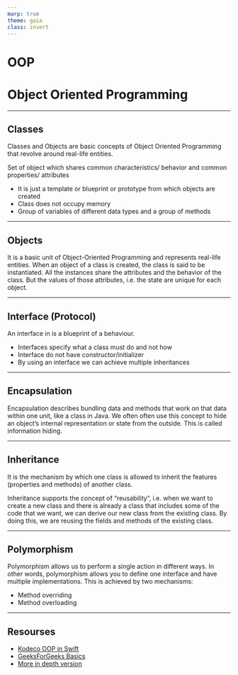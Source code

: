 ```yaml
---
marp: true
theme: gaia
class: invert
---
```

<!-- _class: lead -->

# OOP
# Object Oriented Programming

---

## Classes

Classes and Objects are basic concepts of Object Oriented Programming that revolve around real-life entities.

Set of object which shares common characteristics/ behavior and common properties/ attributes

- It is just a template or blueprint or prototype from which objects are created
- Class does not occupy memory
- Group of variables of different data types and a group of methods

---

## Objects

It is a basic unit of Object-Oriented Programming and represents real-life entities.
When an object of a class is created, the class is said to be instantiated. All the instances share the attributes and the behavior of the class. But the values of those attributes, i.e. the state are unique for each object.

<!-- _footer: '[more on classes and objects](https://www.geeksforgeeks.org/classes-objects-java/)' -->

---

## Interface (Protocol)

An interface in is a blueprint of a behaviour.

- Interfaces specify what a class must do and not how
- Interface do not have constructor/initializer
- By using an interface we can achieve multiple inheritances

<!-- _footer: '[more on interfaces](https://www.geeksforgeeks.org/interfaces-in-java/)' -->

---

## Encapsulation

Encapsulation describes bundling data and methods that work on that data within one unit, like a class in Java. We often often use this concept to hide an object’s internal representation or state from the outside. This is called information hiding.

<!-- _footer: '[more on interfaces](https://stackify.com/oop-concept-for-beginners-what-is-encapsulation/)' -->

---

## Inheritance

It is the mechanism by which one class is allowed to inherit the features (properties and methods) of another class. 

Inheritance supports the concept of “reusability”, i.e. when we want to create a new class and there is already a class that includes some of the code that we want, we can derive our new class from the existing class. By doing this, we are reusing the fields and methods of the existing class.

<!-- _footer: '[more on inheritance](https://www.geeksforgeeks.org/inheritance-in-java/)' -->

---

## Polymorphism

Polymorphism allows us to perform a single action in different ways. In other words, polymorphism allows you to define one interface and have multiple implementations. This is achieved by two mechanisms:

- Method overriding
- Method overloading
<!-- _footer: '[more on polymorphism](https://www.geeksforgeeks.org/polymorphism-in-java/)' -->

---

## Resourses

- [Kodeco OOP in Swift](https://www.kodeco.com/599-object-oriented-programming-in-swift)
- [GeeksForGeeks Basics](https://www.geeksforgeeks.org/object-oriented-programming-oops-concept-in-java/) 
- [More in depth version](https://www.educative.io/blog/object-oriented-programming)